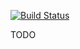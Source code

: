 [![Build Status](https://travis-ci.org/tdillon/weather-widget-number-one.svg?branch=master)](https://travis-ci.org/tdillon/weather-widget-number-one)

TODO